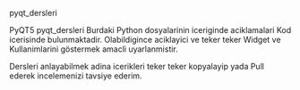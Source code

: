 pyqt_dersleri

PyQT5 pyqt_dersleri
Burdaki Python dosyalarinin iceriginde aciklamalari Kod icerisinde bulunmaktadir.
Olabildigince aciklayici ve teker teker Widget ve Kullanimlarini göstermek amacli
uyarlanmistir. 

Dersleri anlayabilmek adina icerikleri teker teker kopyalayip yada Pull ederek 
incelemenizi tavsiye ederim. 